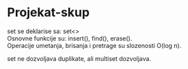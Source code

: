 # Projekat-skup

set se deklarise sa: set<><br> 
Osnovne funkcije su: insert(), find(), erase().<br> 
Operacije umetanja, brisanja i pretrage su slozenosti O(log⁡ n).

set ne dozvoljava duplikate, ali multiset dozvoljava.
